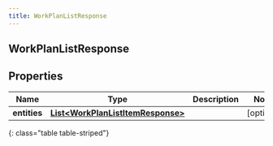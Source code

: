 ```yaml
---
title: WorkPlanListResponse
---
```

## WorkPlanListResponse


## Properties

| Name | Type | Description | Notes |
| ------------ | ------------- | ------------- | ------------- |
| **entities** | <!----><!---->[**List&lt;WorkPlanListItemResponse&gt;**](WorkPlanListItemResponse.html)<!----> |  |  [optional] |
{: class="table table-striped"}



